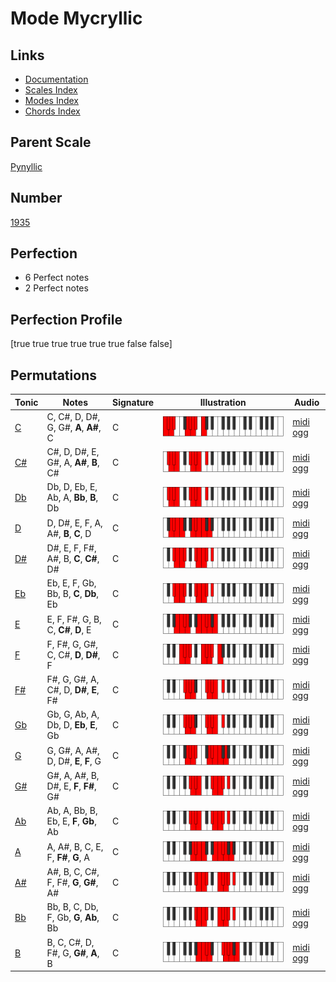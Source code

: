 # Mode Mycryllic

## Links

- [Documentation](index.md)
- [Scales Index](Scales.md)
- [Modes Index](Modes.md)
- [Chords Index](Chords.md)

## Parent Scale

[Pynyllic](ScalePynyllic.md)

## Number

[1935](https://ianring.com/musictheory/scales/1935)

## Perfection

- 6 Perfect notes
- 2 Perfect notes

## Perfection Profile

[true true true true true true false false]

## Permutations

| Tonic | Notes | Signature | Illustration | Audio |
|-------|-------|-----------|--------------|-------|
| [C](ModeCNaturalMycryllic.md) | C, C#, D, D#, G, G#, **A**, **A#**, C | C | ![CNaturalMycryllic](ModeCNaturalMycryllic.png) | [midi](ModeCNaturalMycryllic.mid) [ogg](ModeCNaturalMycryllic.ogg) |
| [C#](ModeCSharpMycryllic.md) | C#, D, D#, E, G#, A, **A#**, **B**, C# | C | ![CSharpMycryllic](ModeCSharpMycryllic.png) | [midi](ModeCSharpMycryllic.mid) [ogg](ModeCSharpMycryllic.ogg) |
| [Db](ModeDFlatMycryllic.md) | Db, D, Eb, E, Ab, A, **Bb**, **B**, Db | C | ![DFlatMycryllic](ModeDFlatMycryllic.png) | [midi](ModeDFlatMycryllic.mid) [ogg](ModeDFlatMycryllic.ogg) |
| [D](ModeDNaturalMycryllic.md) | D, D#, E, F, A, A#, **B**, **C**, D | C | ![DNaturalMycryllic](ModeDNaturalMycryllic.png) | [midi](ModeDNaturalMycryllic.mid) [ogg](ModeDNaturalMycryllic.ogg) |
| [D#](ModeDSharpMycryllic.md) | D#, E, F, F#, A#, B, **C**, **C#**, D# | C | ![DSharpMycryllic](ModeDSharpMycryllic.png) | [midi](ModeDSharpMycryllic.mid) [ogg](ModeDSharpMycryllic.ogg) |
| [Eb](ModeEFlatMycryllic.md) | Eb, E, F, Gb, Bb, B, **C**, **Db**, Eb | C | ![EFlatMycryllic](ModeEFlatMycryllic.png) | [midi](ModeEFlatMycryllic.mid) [ogg](ModeEFlatMycryllic.ogg) |
| [E](ModeENaturalMycryllic.md) | E, F, F#, G, B, C, **C#**, **D**, E | C | ![ENaturalMycryllic](ModeENaturalMycryllic.png) | [midi](ModeENaturalMycryllic.mid) [ogg](ModeENaturalMycryllic.ogg) |
| [F](ModeFNaturalMycryllic.md) | F, F#, G, G#, C, C#, **D**, **D#**, F | C | ![FNaturalMycryllic](ModeFNaturalMycryllic.png) | [midi](ModeFNaturalMycryllic.mid) [ogg](ModeFNaturalMycryllic.ogg) |
| [F#](ModeFSharpMycryllic.md) | F#, G, G#, A, C#, D, **D#**, **E**, F# | C | ![FSharpMycryllic](ModeFSharpMycryllic.png) | [midi](ModeFSharpMycryllic.mid) [ogg](ModeFSharpMycryllic.ogg) |
| [Gb](ModeGFlatMycryllic.md) | Gb, G, Ab, A, Db, D, **Eb**, **E**, Gb | C | ![GFlatMycryllic](ModeGFlatMycryllic.png) | [midi](ModeGFlatMycryllic.mid) [ogg](ModeGFlatMycryllic.ogg) |
| [G](ModeGNaturalMycryllic.md) | G, G#, A, A#, D, D#, **E**, **F**, G | C | ![GNaturalMycryllic](ModeGNaturalMycryllic.png) | [midi](ModeGNaturalMycryllic.mid) [ogg](ModeGNaturalMycryllic.ogg) |
| [G#](ModeGSharpMycryllic.md) | G#, A, A#, B, D#, E, **F**, **F#**, G# | C | ![GSharpMycryllic](ModeGSharpMycryllic.png) | [midi](ModeGSharpMycryllic.mid) [ogg](ModeGSharpMycryllic.ogg) |
| [Ab](ModeAFlatMycryllic.md) | Ab, A, Bb, B, Eb, E, **F**, **Gb**, Ab | C | ![AFlatMycryllic](ModeAFlatMycryllic.png) | [midi](ModeAFlatMycryllic.mid) [ogg](ModeAFlatMycryllic.ogg) |
| [A](ModeANaturalMycryllic.md) | A, A#, B, C, E, F, **F#**, **G**, A | C | ![ANaturalMycryllic](ModeANaturalMycryllic.png) | [midi](ModeANaturalMycryllic.mid) [ogg](ModeANaturalMycryllic.ogg) |
| [A#](ModeASharpMycryllic.md) | A#, B, C, C#, F, F#, **G**, **G#**, A# | C | ![ASharpMycryllic](ModeASharpMycryllic.png) | [midi](ModeASharpMycryllic.mid) [ogg](ModeASharpMycryllic.ogg) |
| [Bb](ModeBFlatMycryllic.md) | Bb, B, C, Db, F, Gb, **G**, **Ab**, Bb | C | ![BFlatMycryllic](ModeBFlatMycryllic.png) | [midi](ModeBFlatMycryllic.mid) [ogg](ModeBFlatMycryllic.ogg) |
| [B](ModeBNaturalMycryllic.md) | B, C, C#, D, F#, G, **G#**, **A**, B | C | ![BNaturalMycryllic](ModeBNaturalMycryllic.png) | [midi](ModeBNaturalMycryllic.mid) [ogg](ModeBNaturalMycryllic.ogg) |
